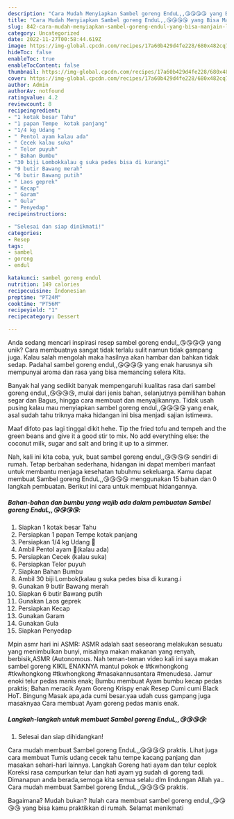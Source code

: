 ```yaml
---
description: "Cara Mudah Menyiapkan Sambel goreng EnduL,,😘😘😘😘 yang Bisa Manjain Lidah"
title: "Cara Mudah Menyiapkan Sambel goreng EnduL,,😘😘😘😘 yang Bisa Manjain Lidah"
slug: 842-cara-mudah-menyiapkan-sambel-goreng-endul-yang-bisa-manjain-lidah
category: Uncategorized
date: 2022-11-27T00:58:44.619Z
image: https://img-global.cpcdn.com/recipes/17a60b429d4fe228/680x482cq70/sambel-goreng-endul-foto-resep-utama.jpg
hideToc: false
enableToc: true
enableTocContent: false
thumbnail: https://img-global.cpcdn.com/recipes/17a60b429d4fe228/680x482cq70/sambel-goreng-endul-foto-resep-utama.jpg
cover: https://img-global.cpcdn.com/recipes/17a60b429d4fe228/680x482cq70/sambel-goreng-endul-foto-resep-utama.jpg
author: Admin
authorAv: notfound
ratingvalue: 4.2
reviewcount: 8
recipeingredient:
- "1 kotak besar Tahu"
- "1 papan Tempe  kotak panjang"
- "1/4 kg Udang "
- " Pentol ayam kalau ada"
- " Cecek kalau suka"
- " Telor puyuh"
- " Bahan Bumbu"
- "30 biji Lombokkalau g suka pedes bisa di kurangi"
- "9 butir Bawang merah"
- "6 butir Bawang putih"
- " Laos geprek"
- " Kecap"
- " Garam"
- " Gula"
- " Penyedap"
recipeinstructions:

- "Selesai dan siap dinikmati!"
categories:
- Resep
tags:
- sambel
- goreng
- endul

katakunci: sambel goreng endul 
nutrition: 149 calories
recipecuisine: Indonesian
preptime: "PT24M"
cooktime: "PT56M"
recipeyield: "1"
recipecategory: Dessert

---
```





Anda sedang mencari inspirasi resep sambel goreng endul,,😘😘😘😘 yang unik? Cara membuatnya sangat tidak terlalu sulit namun tidak gampang juga. Kalau salah mengolah maka hasilnya akan hambar dan bahkan tidak sedap. Padahal sambel goreng endul,,😘😘😘😘 yang enak harusnya sih mempunyai aroma dan rasa yang bisa memancing selera Kita.





Banyak hal yang sedikit banyak mempengaruhi kualitas rasa dari sambel goreng endul,,😘😘😘😘, mulai dari jenis bahan, selanjutnya pemilihan bahan segar dan Bagus, hingga cara membuat dan menyajikannya. Tidak usah pusing kalau mau menyiapkan sambel goreng endul,,😘😘😘😘 yang enak,      asal sudah tahu triknya maka hidangan ini bisa menjadi sajian istimewa.














Maaf difoto pas lagi tinggal dikit hehe. Tip the fried tofu and tempeh and the green beans and give it a good stir to mix. No add everything else: the coconut milk, sugar and salt and bring it up to a simmer.






Nah, kali ini kita coba, yuk, buat sambel goreng endul,,😘😘😘😘 sendiri di rumah. Tetap berbahan sederhana, hidangan ini dapat memberi manfaat untuk membantu menjaga kesehatan tubuhmu sekeluarga. Kamu dapat membuat Sambel goreng EnduL,,😘😘😘😘 menggunakan 15 bahan dan 0 langkah pembuatan. Berikut ini cara untuk membuat hidangannya.

<!--inarticleads1-->

##### Bahan-bahan dan bumbu yang wajib ada dalam pembuatan Sambel goreng EnduL,,😘😘😘😘:

1. Siapkan 1 kotak besar Tahu
1. Persiapkan 1 papan Tempe  kotak panjang
1. Persiapkan 1/4 kg Udang 🍤
1. Ambil  Pentol ayam 🐔(kalau ada)
1. Persiapkan  Cecek (kalau suka)
1. Persiapkan  Telor puyuh
1. Siapkan  Bahan Bumbu
1. Ambil 30 biji Lombok(kalau g suka pedes bisa di kurang.i
1. Gunakan 9 butir Bawang merah
1. Siapkan 6 butir Bawang putih
1. Gunakan  Laos geprek
1. Persiapkan  Kecap
1. Gunakan  Garam
1. Gunakan  Gula
1. Siapkan  Penyedap


Mpin asmr hari ini ASMR: ASMR adalah saat seseorang melakukan sesuatu yang menimbulkan bunyi, misalnya makan makanan yang renyah, berbisik,ASMR (Autonomous. Nah teman-teman video kali ini saya makan sambel goreng KIKIL ENAKNYA mantul pokok e #tkwhongkong #tkwhongkong #tkwhongkong #masakannusantara #menudesa. Jamur enoki telur pedas manis enak; Bumbu membuat Ayam bumbu kecap pedas praktis; Bahan meracik Ayam Goreng Krispy enak Resep Cumi cumi Black HoT. Bingung Masak apa,ada cumi besar.yaa udah cuss gampang juga masaknyaa Cara membuat Ayam goreng pedas manis enak. 

<!--inarticleads2-->

##### Langkah-langkah untuk membuat Sambel goreng EnduL,,😘😘😘😘:


1. Selesai dan siap dihidangkan!

Cara mudah membuat Sambel goreng EnduL,,😘😘😘😘 praktis. Lihat juga cara membuat Tumis udang cecek tahu tempe kacang panjang dan masakan sehari-hari lainnya. Langkah Goreng hati ayam dan telur ceplok Koreksi rasa campurkan telur dan hati ayam yg sudah di goreng tadi. Dimanapun anda berada,semoga kita semua selalu dlm lindungan Allah ya.. Cara mudah membuat Sambel goreng EnduL,,😘😘😘😘 praktis. 

Bagaimana? Mudah bukan? Itulah cara membuat sambel goreng endul,,😘😘😘😘 yang bisa kamu praktikkan di rumah. Selamat menikmati
